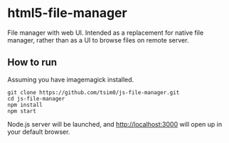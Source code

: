 # html5-file-manager

File manager with web UI. Intended as a replacement for native file manager,
rather than as a UI to browse files on remote server.

## How to run
Assuming you have imagemagick installed.
```
git clone https://github.com/tsim0/js-file-manager.git
cd js-file-manager
npm install
npm start
```
Node.js server will be launched, and <http://localhost:3000> will open up in your default browser.
